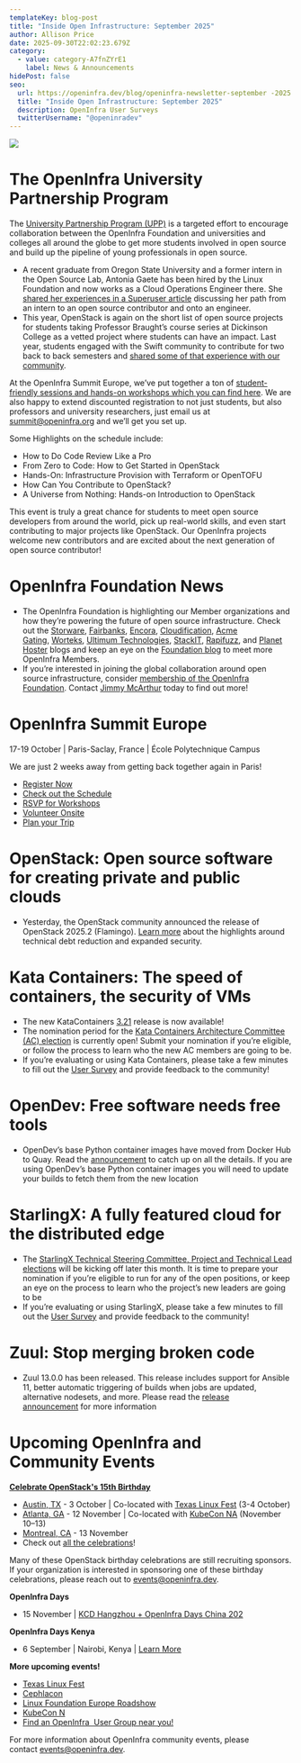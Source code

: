```yaml
---
templateKey: blog-post
title: "Inside Open Infrastructure: September 2025"
author: Allison Price
date: 2025-09-30T22:02:23.679Z
category:
  - value: category-A7fnZYrE1
    label: News & Announcements
hidePost: false
seo:
  url: https://openinfra.dev/blog/openinfra-newsletter-september -2025
  title: "Inside Open Infrastructure: September 2025"
  description: OpenInfra User Surveys
  twitterUsername: "@openinradev"
---
```

![](/img/oif-2.jpg)

# The OpenInfra University Partnership Program

The [University Partnership Program (UPP)](https://openinfra.org/university-partnership-program/) is a targeted effort to encourage collaboration between the OpenInfra Foundation and universities and colleges all around the globe to get more students involved in open source and build up the pipeline of young professionals in open source.

* A recent graduate from Oregon State University and a former intern in the Open Source Lab, Antonia Gaete has been hired by the Linux Foundation and now works as a Cloud Operations Engineer there. She [shared her experiences in a Superuser article](https://superuser.openinfra.org/articles/from-student-to-engineer-antonia-gaete/) discussing her path from an intern to an open source contributor and onto an engineer.
* This year, OpenStack is again on the short list of open source projects for students taking Professor Braught’s course series at Dickinson College as a vetted project where students can have an impact. Last year, students engaged with the Swift community to contribute for two back to back semesters and [shared some of that experience with our community](https://www.openstack.org/blog/students-of-openstack-meet-boosung-kim/).

At the OpenInfra Summit Europe, we’ve put together a ton of [student-friendly sessions and hands-on workshops which you can find here](https://summit2025.openinfra.org/new-contributors-at-the-openinfra-summit/). We are also happy to extend discounted registration to not just students, but also professors and university researchers, just email us at [summit@openinfra.org](mailto:summit@openinfra.org) and we’ll get you set up.

Some Highlights on the schedule include:

* How to Do Code Review Like a Pro
* From Zero to Code: How to Get Started in OpenStack
* Hands-On: Infrastructure Provision with Terraform or OpenTOFU
* How Can You Contribute to OpenStack?
* A Universe from Nothing: Hands-on Introduction to OpenStack

This event is truly a great chance for students to meet open source developers from around the world, pick up real-world skills, and even start contributing to major projects like OpenStack. Our OpenInfra projects welcome new contributors and are excited about the next generation of open source contributor!

# OpenInfra Foundation News

* The OpenInfra Foundation is highlighting our Member organizations and how they’re powering the future of open source infrastructure. Check out the [Storware](https://openinfra.org/blog/openinfra-member-storware), [Fairbanks](https://openinfra.org/blog/openinfra-member-fairbanks), [Encora](https://openinfra.org/blog/openinfra-member-encora), [Cloudification](https://openinfra.org/blog/openinfra-member-cloudification), [Acme Gating](https://openinfra.org/blog/openinfra-member-acme-gating), [Worteks](https://openinfra.org/blog/openinfra-member-worteks), [Ultimum Technologies](https://openinfra.org/blog/openinfra-member-ultimum-technologies), [StackIT](https://openinfra.org/blog/openinfra-member-stackit), [Rapifuzz](https://openinfra.org/blog/openinfra-member-rapifuzz), and [Planet Hoster](https://openinfra.org/blog/openinfra-member-planethoster) blogs and keep an eye on the [Foundation blog](https://openinfra.org/blog/) to meet more OpenInfra Members. 
* If you’re interested in joining the global collaboration around open source infrastructure, consider [membership of the OpenInfra Foundation](https://openinfra.dev/join/members/). Contact [Jimmy McArthur](mailto:jimmy@openinfra.dev) today to find out more!

# OpenInfra Summit Europe

17-19 October | Paris-Saclay, France | École Polytechnique Campus

We are just 2 weeks away from getting back together again in Paris!

* [Register Now](https://openinfrasummit25.dakini-pco.com/) 
* [Check out the Schedule](https://summit2025.openinfra.org/a/schedule/)
* [RSVP for Workshops](https://openinfrafoundation.formstack.com/forms/openinfra_summit_europe_workshop_signup_form)
* [Volunteer Onsite](https://openinfrafoundation.formstack.com/forms/volunteer)
* [Plan your Trip](https://summit2025.openinfra.org/getting-to-the-openinfra-summit/)

# OpenStack: Open source software for creating private and public clouds

* Yesterday, the OpenStack community announced the release of OpenStack 2025.2 (Flamingo). [Learn more](https://www.openstack.org/software/openstack-flamingo/) about the highlights around technical debt reduction and expanded security.

# Kata Containers: The speed of containers, the security of VMs

* The new KataContainers [3.21](https://github.com/kata-containers/kata-containers/releases) release is now available!
* The nomination period for the [Kata Containers Architecture Committee (AC) election](https://github.com/kata-containers/community/tree/main/elections/arch-committee-2025-10) is currently open! Submit your nomination if you’re eligible, or follow the process to learn who the new AC members are going to be.
* If you’re evaluating or using Kata Containers, please take a few minutes to fill out the [User Survey](https://openinfrafoundation.formstack.com/forms/kata_containers_user_survey) and provide feedback to the community!

# OpenDev: Free software needs free tools

* OpenDev’s base Python container images have moved from Docker Hub to Quay. Read the [announcement](https://lists.opendev.org/archives/list/service-announce@lists.opendev.org/thread/HO6Z66QIMDIDY7CCVAREDOPSYZYNKIT3/) to catch up on all the details. If you are using OpenDev’s base Python container images you will need to update your builds to fetch them from the new location

# StarlingX: A fully featured cloud for the distributed edge

* The [StarlingX Technical Steering Committee, Project and Technical Lead elections](https://docs.starlingx.io/election/) will be kicking off later this month. It is time to prepare your nomination if you’re eligible to run for any of the open positions, or keep an eye on the process to learn who the project’s new leaders are going to be
* If you’re evaluating or using StarlingX, please take a few minutes to fill out the [User Survey](https://openinfrafoundation.formstack.com/forms/starlingx_user_survey) and provide feedback to the community!

# Zuul: Stop merging broken code

* Zuul 13.0.0 has been released. This release includes support for Ansible 11, better automatic triggering of builds when jobs are updated, alternative nodesets, and more. Please read the [release announcement](https://lists.zuul-ci.org/archives/list/zuul-announce@lists.zuul-ci.org/thread/DQEBRTB5J6SEGUQQMRKRFIJYCYIXVJUD/) for more information

# **Upcoming OpenInfra and Community Events**

**[Celebrate OpenStack's 15th Birthday](https://www.openstack.org/blog/celebrating-15-years-of-openstack/)**  

* [Austin, TX](https://www.meetup.com/openinfra-austin/events/310508680/?eventOrigin=group_upcoming_events) - 3 October | Co-located with [Texas Linux Fest](https://2025.texaslinuxfest.org/) (3-4 October)
* [Atlanta, GA](https://www.meetup.com/openstack-atlanta/events/311071434/?eventOrigin=group_upcoming_events) - 12 November | Co-located with [KubeCon NA](https://events.linuxfoundation.org/kubecon-cloudnativecon-north-america/?utm_source=google&utm_medium=paid-search&utm_campaign=10608228-kubecon-na-2025&utm_term=events-kubecon-na-2025-cncf-bofu&utm_content=events-kubecon-na-2025-cncf-bofu-rsa&gad_source=1&gad_campaignid=22910266965&gbraid=0AAAAAD2R-lpINY2tRhDg3BYnvqxa65d5C&gclid=CjwKCAjw_-3GBhAYEiwAjh9fUEeiqwhcByFBebzbcIIb73AMdNvfquk7vgHwYVhZR1qofdOFGYjChxoCOUIQAvD_BwE) (November 10–13)
* [Montreal, CA](https://www.meetup.com/montreal-openstack/events/310374679/?eventOrigin=network_page) - 13 November
* Check out [all the celebrations](https://www.openstack.org/blog/celebrating-15-years-of-openstack/)!

Many of these OpenStack birthday celebrations are still recruiting sponsors. If your organization is interested in sponsoring one of these birthday celebrations, please reach out to [events@openinfra.dev](mailto:events@openinfra.dev).

**OpenInfra Days**<!--StartFragment-->

* 15 November | [KCD Hangzhou + OpenInfra Days China 202](https://community.cncf.io/events/details/cncf-kcd-hangzhou-presents-kcd-hangzhou-openinfra-days-china-2025/?ajs_aid=8d9e8434-7853-4842-a240-2529d5844246)

**OpenInfra Days Kenya** 

* 6 September | Nairobi, Kenya | [Learn More](https://www.meetup.com/openinfra-user-group-kenya/events/308280635/?eventOrigin=network_page)

**More upcoming events!**

* [Texas Linux Fest](https://2025.texaslinuxfest.org/)
* [Cephlacon](https://events.linuxfoundation.org/cephalocon/) 
* [Linux Foundation Europe Roadshow](https://events.linuxfoundation.org/lf-europe-roadshow-regulation/) 
* [KubeCon N](https://events.linuxfoundation.org/kubecon-cloudnativecon-north-america/?utm_source=google&utm_medium=paid-search&utm_campaign=10608228-kubecon-na-2025&utm_term=events-kubecon-na-2025-cncf-bofu&utm_content=events-kubecon-na-2025-cncf-bofu-rsa&gad_source=1&gad_campaignid=22910266965&gbraid=0AAAAAD2R-lpINY2tRhDg3BYnvqxa65d5C&gclid=CjwKCAjw_-3GBhAYEiwAjh9fUEeiqwhcByFBebzbcIIb73AMdNvfquk7vgHwYVhZR1qofdOFGYjChxoCOUIQAvD_BwE)
* [Find an OpenInfra  User Group near you!](https://www.meetup.com/pro/openinfradev/) 

For more information about OpenInfra community events, please contact [events@openinfra.dev](mailto:events@openinfra.dev).